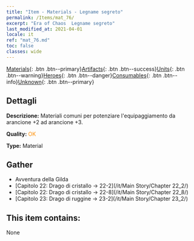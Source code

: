```yaml
---
title: "Item - Materials - Legname segreto"
permalink: /Items/mat_76/
excerpt: "Era of Chaos  Legname segreto"
last_modified_at: 2021-04-01
locale: it
ref: "mat_76.md"
toc: false
classes: wide
---
```

 [Materials](/it/Items/){: .btn .btn--primary}[Artifacts](/it/Items/Artifacts/){: .btn .btn--success}[Units](/it/Items/Units/){: .btn .btn--warning}[Heroes](/it/Items/Heroes/){: .btn .btn--danger}[Consumables](/it/Items/Consumables/){: .btn .btn--info}[Unknown](/it/Items/Unknown/){: .btn .btn--primary}

## Dettagli
 **Descrizione:** Materiali comuni per potenziare l'equipaggiamento da arancione +2 ad arancione +3.

 **Quality:** <span style="color: #FF8C00">OK</span>

 **Type:** Material

## Gather

*    Avventura della Gilda 
*    [Capitolo 22: Drago di cristallo -> 22-2](/it/Main Story/Chapter 22_2/) 
*    [Capitolo 22: Drago di cristallo -> 22-8](/it/Main Story/Chapter 22_8/) 
*    [Capitolo 23: Drago di ruggine -> 23-2](/it/Main Story/Chapter 23_2/) 

## This item contains:

  None

